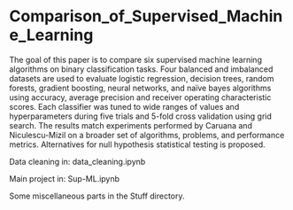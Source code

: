 # Comparison_of_Supervised_Machine_Learning

The goal of this paper is to compare six supervised machine learning algorithms on binary classification tasks. Four balanced and imbalanced datasets are used to
evaluate logistic regression, decision trees, random forests, gradient boosting, neural networks, and naïve bayes algorithms using accuracy, average precision and receiver operating characteristic scores. Each classifier was tuned to wide ranges of values and hyperparameters during five trials and 5-fold cross validation using grid search. The results match experiments performed by Caruana and Niculescu-Mizil on a broader set of algorithms, problems, and performance metrics. Alternatives for null hypothesis statistical testing is proposed.

Data cleaning in: data_cleaning.ipynb 

Main project in: Sup-ML.ipynb

Some miscellaneous parts in the Stuff directory. 

